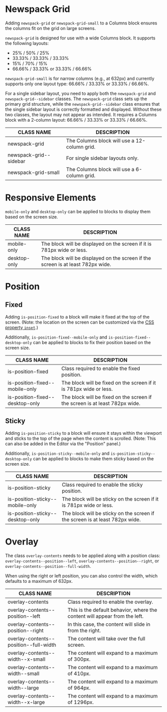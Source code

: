 # Newspack Grid

Adding `newspack-grid` or `newspack-grid-small` to a Columns block ensures the columns fit on the grid on large screens.

`newspack-grid` is designed for use with a wide Columns block. It supports the following layouts:

- 25% / 50% / 25%
- 33.33% / 33.33% / 33.33%
- 15% / 70% / 15%
- 66.66% / 33.33% or 33.33% / 66.66%

`newspack-grid-small` is for narrow columns (e.g., at 632px) and currently supports only one layout type: 66.66% / 33.33% or 33.33% / 66.66%.

For a single sidebar layout, you need to apply both the `newspack-grid` and `newspack-grid--sidebar` classes. The `newspack-grid` class sets up the primary grid structure, while the `newspack-grid--sidebar` class ensures that the single sidebar layout is correctly formatted and displayed. Without these two classes, the layout may not appear as intended. It requires a Columns block with a 2-column layout: 66.66% / 33.33% or 33.33% / 66.66%.

| CLASS NAME             | DESCRIPTION                                 |
| ---------------------- | ------------------------------------------- |
| newspack-grid          | The Columns block will use a 12-column grid.|
| newspack-grid--sidebar | For single sidebar layouts only.            |
| newspack-grid-small    | The Columns block will use a 6-column grid. |

# Responsive Elements

`mobile-only` and `desktop-only` can be applied to blocks to display them based on the screen size.

| CLASS NAME   | DESCRIPTION                                                                     |
| -------------| ------------------------------------------------------------------------------- |
| mobile-only  | The block will be displayed on the screen if it is 781px wide or less.          |
| desktop-only | The block will be displayed on the screen if the screen is at least 782px wide. |

# Position

## Fixed

Adding `is-position-fixed` to a block will make it fixed at the top of the screen. (Note: the location on the screen can be customized via the [CSS property `inset`](https://developer.mozilla.org/en-US/docs/Web/CSS/position).)

Additionally, `is-position-fixed--mobile-only` and `is-position-fixed--desktop-only` can be applied to blocks to fix their position based on the screen size.

| CLASS NAME                      | DESCRIPTION                                                                 |
| --------------------------------| --------------------------------------------------------------------------- |
| is-position-fixed               | Class required to enable the fixed position.                                |
| is-position-fixed--mobile-only  | The block will be fixed on the screen if it is 781px wide or less.          |
| is-position-fixed--desktop-only | The block will be fixed on the screen if the screen is at least 782px wide. |

## Sticky

Adding `is-position-sticky` to a block will ensure it stays within the viewport and sticks to the top of the page when the content is scrolled. (Note: This can also be added in the Editor via the "Position" panel.)

Additionally, `is-position-sticky--mobile-only` and `is-position-sticky--desktop-only` can be applied to blocks to make them sticky based on the screen size.

| CLASS NAME                       | DESCRIPTION                                                                  |
| ---------------------------------| ---------------------------------------------------------------------------- |
| is-position-sticky               | Class required to enable the sticky position.                                |
| is-position-sticky--mobile-only  | The block will be sticky on the screen if it is 781px wide or less.          |
| is-position-sticky--desktop-only | The block will be sticky on the screen if the screen is at least 782px wide. |

# Overlay

The class `overlay-contents` needs to be applied along with a position class: `overlay-contents--position--left`, `overlay-contents--position--right`, or `overlay-contents--position--full-width`.

When using the right or left position, you can also control the width, which defaults to a maximum of 632px.

| CLASS NAME                             | DESCRIPTION                                                                |
| -------------------------------------- | -------------------------------------------------------------------------- |
| overlay-contents                       | Class required to enable the overlay.                                      |
| overlay-contents--position--left       | This is the default behavior, where the content will appear from the left. |
| overlay-contents--position--right      | In this case, the content will slide in from the right.                    |
| overlay-contents--position--full-width | The content will take over the full screen.                                |
| overlay-contents--width--x-small       | The content will expand to a maximum of 300px.                             |
| overlay-contents--width--small         | The content will expand to a maximum of 410px.                             |
| overlay-contents--width--large         | The content will expand to a maximum of 964px.                             |
| overlay-contents--width--x-large       | The content will expand to a maximum of 1296px.                            |
